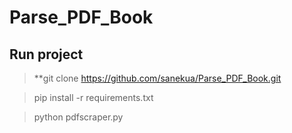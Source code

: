 # Parse_PDF_Book


## Run project

> **git clone https://github.com/sanekua/Parse_PDF_Book.git

> pip install -r requirements.txt

> python pdfscraper.py  

